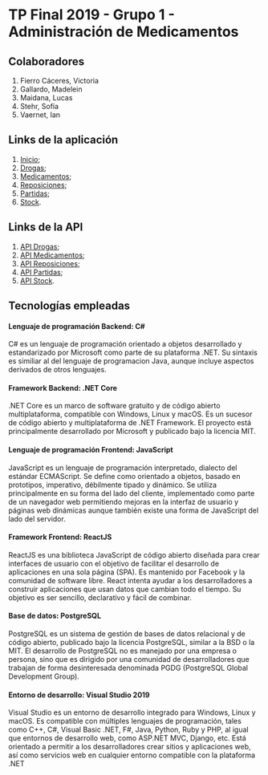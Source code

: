 # TP Final 2019 - Grupo 1 - Administración de Medicamentos

## Colaboradores
1. Fierro Cáceres, Victoria
2. Gallardo, Madelein
3. Maidana, Lucas
4. Stehr, Sofía
5. Vaernet, Ian

## Links de la aplicación
1. [Inicio](http://medicamentos.us-east-1.elasticbeanstalk.com); 
2. [Drogas](http://medicamentos.us-east-1.elasticbeanstalk.com/Drogas);
3. [Medicamentos](http://medicamentos.us-east-1.elasticbeanstalk.com/Medicamentos);
4. [Reposiciones](http://medicamentos.us-east-1.elasticbeanstalk.com/Reposiciones);
5. [Partidas](http://medicamentos.us-east-1.elasticbeanstalk.com/Partidas);
6. [Stock](http://medicamentos.us-east-1.elasticbeanstalk.com/Stock).

## Links de la API
1. [API Drogas](http://medicamentos.us-east-1.elasticbeanstalk.com/api/drogas);
2. [API Medicamentos](http://medicamentos.us-east-1.elasticbeanstalk.com/api/medicamentos);
3. [API Reposiciones](http://medicamentos.us-east-1.elasticbeanstalk.com/api/reposiciones);
4. [API Partidas](http://medicamentos.us-east-1.elasticbeanstalk.com/api/partidas);
5. [API Stock](http://medicamentos.us-east-1.elasticbeanstalk.com/api/stock).

## Tecnologías empleadas
#### Lenguaje de programación Backend: C#
C# es un lenguaje de programación orientado a objetos desarrollado y estandarizado por Microsoft como parte de su plataforma .NET. Su sintaxis es similiar al del lenguaje de programacion Java, aunque incluye aspectos derivados de otros lenguajes. 

#### Framework Backend: .NET Core
.NET Core es un marco de software gratuito y de código abierto multiplataforma, compatible con Windows, Linux y macOS. Es un sucesor de código abierto y multiplataforma de .NET Framework. El proyecto está principalmente desarrollado por Microsoft y publicado bajo la licencia MIT.

#### Lenguaje de programación Frontend: JavaScript
JavaScript es un lenguaje de programación interpretado, dialecto del estándar ECMAScript. Se define como orientado a objetos, basado en prototipos, imperativo, débilmente tipado y dinámico. Se utiliza principalmente en su forma del lado del cliente, implementado como parte de un navegador web permitiendo mejoras en la interfaz de usuario y páginas web dinámicas aunque también existe una forma de JavaScript del lado del servidor.

#### Framework Frontend: ReactJS
ReactJS es una biblioteca JavaScript de código abierto diseñada para crear interfaces de usuario con el objetivo de facilitar el desarrollo de aplicaciones en una sola página (SPA). Es mantenido por Facebook y la comunidad de software libre. React intenta ayudar a los desarrolladores a construir aplicaciones que usan datos que cambian todo el tiempo. Su objetivo es ser sencillo, declarativo y fácil de combinar.

#### Base de datos: PostgreSQL
PostgreSQL es un sistema de gestión de bases de datos relacional y de código abierto, publicado bajo la licencia PostgreSQL, similar a la BSD o la MIT. El desarrollo de PostgreSQL no es manejado por una empresa o persona, sino que es dirigido por una comunidad de desarrolladores que trabajan de forma desinteresada denominada PGDG (PostgreSQL Global Development Group).

#### Entorno de desarrollo: Visual Studio 2019
Visual Studio es un entorno de desarrollo integrado para Windows, Linux y macOS. Es compatible con múltiples lenguajes de programación, tales como C++, C#, Visual Basic .NET, F#, Java, Python, Ruby y PHP, al igual que entornos de desarrollo web, como ASP.NET MVC, Django, etc. Está orientado a permitir a los desarrolladores crear sitios y aplicaciones web, así como servicios web en cualquier entorno compatible con la plataforma .NET
